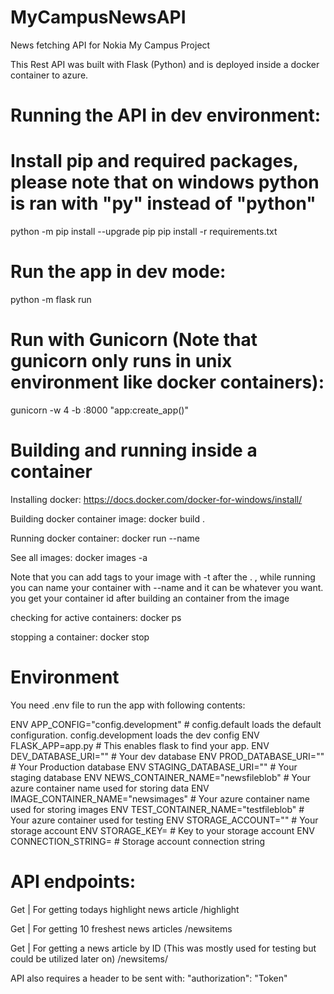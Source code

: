# MyCampusNewsAPI
News fetching API for Nokia My Campus Project

This Rest API was built with Flask (Python) and is deployed inside a docker container to azure.

# Running the API in dev environment:

# Install pip and required packages, please note that on windows python is ran with "py" instead of "python" 
python -m pip install --upgrade pip
pip install -r requirements.txt

# Run the app in dev mode:
python -m flask run

# Run with Gunicorn (Note that gunicorn only runs in unix environment like docker containers):
gunicorn -w 4 -b :8000 "app:create_app()"

# Building and running inside a container 

Installing docker:
https://docs.docker.com/docker-for-windows/install/

Building docker container image:
docker build .

Running docker container:
docker run --name <yourcontainername> <container>
  
See all images:
docker images -a
  
Note that you can add tags to your image with -t <tag> after the . , while running you can name your container with --name and it can be whatever you want. you get your container id after building an container from the image
  
checking for active containers:
docker ps

stopping a container:
docker stop <container>


# Environment

You need .env file to run the app with following contents:

ENV APP_CONFIG="config.development" # config.default loads the default configuration. config.development loads the dev config
ENV FLASK_APP=app.py # This enables flask to find your app.
ENV DEV_DATABASE_URI="<yourDEVdatabaseURI>" # Your dev database
ENV PROD_DATABASE_URI="<yourPRODdatabaseURI>" # Your Production database
ENV STAGING_DATABASE_URI="<yourStagingDatabaseURI>" # Your staging database
ENV NEWS_CONTAINER_NAME="newsfileblob" # Your azure container name used for storing data 
ENV IMAGE_CONTAINER_NAME="newsimages" # Your azure container name used for storing images
ENV TEST_CONTAINER_NAME="testfileblob" # Your azure container used for testing
ENV STORAGE_ACCOUNT="<storageAccount>" # Your storage account 
ENV STORAGE_KEY=<KeyToYourStorageAccount> # Key to your storage account
ENV CONNECTION_STRING=<yourconnectionstring> # Storage account connection string


# API endpoints:

Get | For getting todays highlight news article
/highlight

Get | For getting 10 freshest news articles
/newsitems

Get | For getting a news article by ID (This was mostly used for testing but could be utilized later on)
/newsitems/<itemID>
  
API also requires a header to be sent with: "authorization": "Token"
